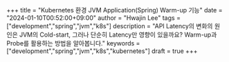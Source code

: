 +++
title = "Kubernetes 환경 JVM Application(Spring) Warm-up 기능"
date = "2024-01-10T00:52:00+09:00"
author = "Hwajin Lee"
tags = ["development","spring","jvm","k8s"]
description = "API Latency의 변화의 원인은 JVM의 Cold-start, 그러나 단순히 Latency만 영향이 있을까요? Warm-up과 Probe를 활용하는 방법을 알아봅니다."
keywords = ["development","spring","jvm","k8s","kubernetes"]
draft = true
+++

